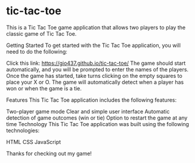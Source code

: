 # tic-tac-toe

This is a Tic Tac Toe game application that allows two players to play the classic game of Tic Tac Toe.

Getting Started
To get started with the Tic Tac Toe application, you will need to do the following:

Click this link: https://gio437.github.io/tic-tac-toe/
The game should start automatically, and you will be prompted to enter the names of the players.
Once the game has started, take turns clicking on the empty squares to place your X or O.
The game will automatically detect when a player has won or when the game is a tie.

Features
This Tic Tac Toe application includes the following features:

Two-player game mode
Clear and simple user interface
Automatic detection of game outcomes (win or tie)
Option to restart the game at any time
Technology
This Tic Tac Toe application was built using the following technologies:

HTML
CSS
JavaScript

Thanks for checking out my game!

